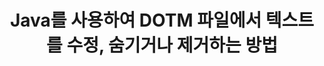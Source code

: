 ---
############################# Static ############################
layout: "auto-gen-gist"
draft: false
path: "ko/redaction/java/text/dotm"
otherformats: CSV DOC DOCM DOCX DOT DOTX PDF POT POTM PPS PPSM PPSX PPT PPTM PPTX RTF XLS XLSM XLSX XLT XLTM XLTX  

############################# Head ############################
head_title: "Java 의 정확한 구문/정규 표현식을 통해 DOTM 텍스트 수정"
head_description: "GroupDocs.Redactions Java API를 사용하면 개발자가 Java의 정확한 구문 또는 정규식을 통해 PDF DOC DOCX RTF XLSX CSV PPT PPTX 및 이미지의 텍스트를 수정할 수 있습니다."

############################# Header ############################
title: "Java를 사용하여 DOTM 파일에서 텍스트를 수정, 숨기거나 제거하는 방법"
description: "GroupDocs.Redactions Java API를 사용하면 워드 프로세싱 문서, 워크시트, 프레젠테이션, PDF 및 이미지에서 민감한 텍스트를 수정, 숨기거나 제거할 수 있습니다."

################### SubMenu/Download Button #####################
button:
    enable: true

############################# About ############################
about:
    enable: true
    title: "텍스트 교정이란 무엇입니까?"
    content: |
        텍스트 교정은 디지털 문서에서 기밀 또는 원치 않는 텍스트 또는 정보를 제거하는 동시에 문서 또는 이를 포함하는 단락의 나머지 부분은 그대로 두는 프로세스입니다. 수정은 사용자와 조직이 민감한 정보를 숨기거나 영구적으로 제거하여 보호하는 데 도움이 됩니다. GroupDocs.Redaction Java API 사용자는 이제 워드 프로세싱 문서, 워크시트, 프레젠테이션, PDF 및 래스터 이미지 파일에서 민감한 텍스트를 수정, 숨기거나 제거할 수 있습니다. API는 문서의 개인 정보를 수정할 수 있는 다양한 옵션과 방법을 제공합니다. 정확히 일치 또는 정규식을 사용하여 검색 및 수정, 텍스트(예외 코드) 또는 그래픽(색 사각형) 수정 사용 등을 지원합니다. API를 다운로드하고 기본 및 고급 기능을 탐색하여 문서 수정 프로세스를 자동화해 보십시오. 

############################# Steps ############################
steps:
    enable: true
    block:
    - title_left: "자바에서 DOTM 정확한 구문 수정"
      content_left: |
        GroupDocs.Redaction을 사용하면 문서에서 민감하거나 사적인 성격의 데이터를 쉽게 수정할 수 있습니다. 가장 인기 있는 교정 사례는 문서에서 텍스트를 제거하는 것입니다. 

        다음 코드는 정확한 구문을 통해 문서의 특정 부분에 텍스트 수정을 적용하는 데 사용할 수 있습니다. 이를 통해 사용자는 개인의 정확한 문구 "Michal Clark"을 개인(또는 면제 코드)으로 바꿀 수 있습니다.

      title_right: "DOTM에서 민감한 정보 삭제"
      content_right: |
        * [Redactor](https://apireference.groupdocs.com/redaction/java/com.groupdocs.redaction/Redactor) 클래스의 인스턴스 생성 및 DOTM 파일 업로드
        * ExactPhraseRedaction 클래스의 새 인스턴스로 Redactor.apply 메소드 호출
        * [ExactPhraseRedaction](https://apireference.groupdocs.com/redaction/java/com.groupdocs.redaction.redactions/ExactPhraseRedaction) 객체로 redactor.save 메소드 호출
        * redactor.save 메소드를 호출하여 변경 사항 저장 

      gisthash: "3202859fc19b5dfd14e8f073b70a18f8"
      gistfile: "redact_exact_phrase.java"
      
    - title_left: "DOTM에서 대소문자를 구분하는 텍스트 수정"
      content_left: |
        다음 예제를 통해 사용자는 정확한 단계의 대소문자 구분 교정을 수행하여 문서 내의 특정 텍스트 척을 제거하거나 숨길 수 있습니다. 기본적으로 정확한 단계 검색은 대소문자를 구분하지 않습니다. 
        
      title_right: "Java를 통해 대소문자 구분 교정 수행"
      content_right: |
        * [Redactor](https://apireference.groupdocs.com/redaction/java/com.groupdocs.redaction/Redactor) 클래스의 인스턴스 생성 및 DOTM 파일 업로드
        * ExactPhraseRedaction 클래스의 새 인스턴스로 Redactor.apply 메소드 호출
        * [ExactPhraseRedaction](https://apireference.groupdocs.com/redaction/java/com.groupdocs.redaction.redactions/ExactPhraseRedaction) 객체로 redactor.save 메소드 호출
        * redactor.save 메소드를 호출하여 변경 사항 저장 
        
      gisthash: "a43e3ce358f93df92373b5441bc579fb"
      gistfile: "case_sensitive_redaction.java"

    - title_left: "색상 상자를 통해 DOTM 의 텍스트 수정"
      content_left: |
        수정된 텍스트를 제거하거나 거기에 문자열을 배치하는 대신 수정된 텍스트 위에 색상 상자를 배치할 수도 있습니다. 이 경우 일치하는 텍스트가 제거되고 색상이 지정된 사각형이 수정된 텍스트 위에 배치됩니다.
        
      title_right: "색상 상자를 사용하여 Java에서 텍스트 제거"
      content_right: |
        * [Redactor](https://apireference.groupdocs.com/redaction/java/com.groupdocs.redaction/Redactor) 클래스의 인스턴스 생성 및 DOTM 파일 업로드
        * ExactPhraseRedaction 클래스의 새 인스턴스로 Redactor.apply 메소드 호출
        * [ExactPhraseRedaction](https://apireference.groupdocs.com/redaction/java/com.groupdocs.redaction.redactions/ExactPhraseRedaction) 객체로 redactor.save 메소드 호출
        * redactor.save 메소드를 호출하여 변경 사항 저장 
        
      gisthash: "6d83e791388b6834a372dc90f4b455f6"
      gistfile: "redact_text_using_color_box.java"

    - title_left: "시스템 요구 사항"
      content_left: |
        Java API용 GroupDocs.Redaction은 모든 주요 플랫폼 및 운영 체제에서 지원됩니다. 전체 시스템 요구 사항 가이드를 보려면 [시스템 요구 사항](https://docs.groupdocs.com/redaction/java/system-requirements)을 방문하십시오. 아래 코드를 실행하기 전에 다음 전제 조건이 시스템에 설치되어 있는지 확인하십시오. :
        * 운영 체제: 마이크로소프트 윈도우, 리눅스, 맥OS
        * 개발환경: NetBeans, Intellij IDEA, Eclipse 등
        * 자바 런타임 환경: J2SE 6.0 이상
        * [Maven](https://repository.groupdocs.com/webapp/#/artifacts/browse/tree/General/repo/com/groupdocs/groupdocs-redaction)에서 Java용 GroupDocs.Redaction 최신 버전을 다운로드합니다.
        
      title_right: "GroupDocs.Redaction을 사용하는 이유"
      content_right: |
        * 사용자가 사용자 정의 문서 형식 및 수정 유형을 추가할 수 있도록 허용
        * 민감한 정보를 제거하기 위해 추가 소프트웨어가 필요하지 않습니다.
        * 페이지 범위 렌더링 문서를 PDF로 설정하는 기능
        * 다양한 유형의 메타데이터를 수정하는 쉬운 방법: 저자 이름, 버전, 제목, 주제, 설명 등
        * 문서 정보 추출 - 파일 형식, 페이지 수 등

############################# Demos ############################
demos:
    enable: true
############################# More Formats ############################
more_formats:
    enable: true

############################# Back to top ###############################
back_to_top:
    enable: true
---